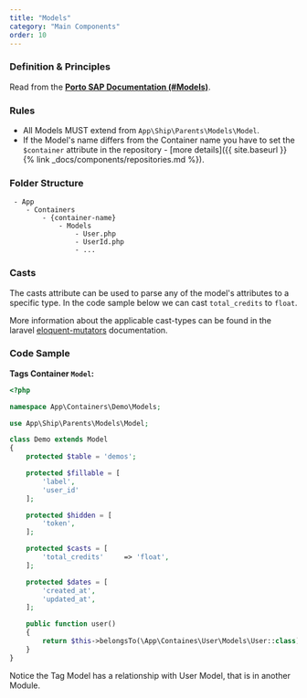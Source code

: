 ```yaml
---
title: "Models"
category: "Main Components"
order: 10
---
```


### Definition & Principles

Read from the [**Porto SAP Documentation (#Models)**](https://github.com/Mahmoudz/Porto#Models).

### Rules

- All Models MUST extend from `App\Ship\Parents\Models\Model`.
- If the Model's name differs from the Container name you have to set the `$container` attribute in the repository - [more details]({{ site.baseurl }}{% link _docs/components/repositories.md %}).

### Folder Structure

```
 - App
    - Containers
        - {container-name}
            - Models
                - User.php
                - UserId.php
                - ...
```

### Casts
The casts attribute can be used to parse any of the model's attributes to a specific type. In the code sample below we can cast `total_credits` to `float`.

More information about the applicable cast-types can be found in the laravel [eloquent-mutators](https://laravel.com/docs/5.4/eloquent-mutators) documentation.


### Code Sample

**Tags Container `Model`:**

```php
<?php

namespace App\Containers\Demo\Models;

use App\Ship\Parents\Models\Model;

class Demo extends Model
{
    protected $table = 'demos';

    protected $fillable = [
        'label',
        'user_id'
    ];

    protected $hidden = [
        'token',
    ];

    protected $casts = [
        'total_credits'     => 'float',
    ];

    protected $dates = [
        'created_at',
        'updated_at',
    ];

    public function user()
    {
        return $this->belongsTo(\App\Containes\User\Models\User::class);
    }
}
```

Notice the Tag Model has a relationship with User Model, that is in another Module.
